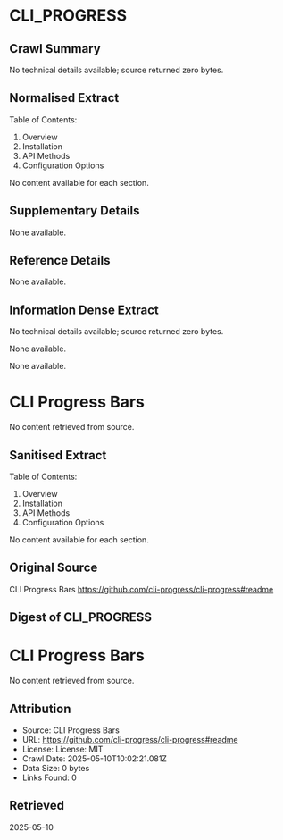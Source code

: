 # CLI_PROGRESS

## Crawl Summary
No technical details available; source returned zero bytes.

## Normalised Extract
Table of Contents:
1. Overview
2. Installation
3. API Methods
4. Configuration Options

No content available for each section.

## Supplementary Details
None available.

## Reference Details
None available.

## Information Dense Extract
No technical details available; source returned zero bytes.

None available.

None available.

# CLI Progress Bars

No content retrieved from source.

## Sanitised Extract
Table of Contents:
1. Overview
2. Installation
3. API Methods
4. Configuration Options

No content available for each section.

## Original Source
CLI Progress Bars
https://github.com/cli-progress/cli-progress#readme

## Digest of CLI_PROGRESS

# CLI Progress Bars

No content retrieved from source.

## Attribution
- Source: CLI Progress Bars
- URL: https://github.com/cli-progress/cli-progress#readme
- License: License: MIT
- Crawl Date: 2025-05-10T10:02:21.081Z
- Data Size: 0 bytes
- Links Found: 0

## Retrieved
2025-05-10
